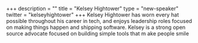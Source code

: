 +++
description = ""
title = "Kelsey Hightower"
type = "new-speaker"
twitter = "kelseyhightower"
+++
Kelsey Hightower has worn every hat possible throughout his career in tech, and enjoys leadership roles focused on making things happen and shipping software. Kelsey is a strong open source advocate focused on building simple tools that m
ake people smile